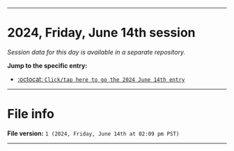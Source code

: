 
***

# 2024, Friday, June 14th session

_Session data for this day is available in a separate repository._

**Jump to the specific entry:**

- [:octocat: `Click/tap here to go the 2024 June 14th entry`](https://github.com/seanpm2001/SeansLifeArchive_Images_TinyTower_Y2024/tree/SeansLifeArchive_Images_TinyTower_Y2024_Main-dev/2024/06_June/14/)

***

# File info

**File version:** `1 (2024, Friday, June 14th at 02:09 pm PST)`

***

